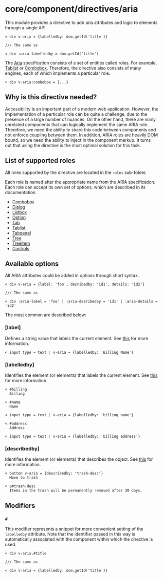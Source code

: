 # core/component/directives/aria

This module provides a directive to add aria attributes and logic to elements through a single API.

```
< div v-aria = {labelledby: dom.getId('title')}

/// The same as

< div :aria-labelledby = dom.getId('title')
```

The [Aria](https://www.w3.org/TR/wai-aria) specification consists of a set of entities called roles.
For example, [Tablist](https://www.w3.org/TR/wai-aria/#tablist) or [Combobox](https://www.w3.org/TR/wai-aria/#combobox).
Therefore, the directive also consists of many engines, each of which implements a particular role.

```
< div v-aria:combobox = {...}
```

## Why is this directive needed?

Accessibility is an important part of a modern web application.
However, the implementation of a particular role can be quite a challenge, due to the presence of a large number of nuances.
On the other hand, there are many unrelated components that can logically implement the same ARIA role.
Therefore, we need the ability to share this code between components and not enforce coupling between them.
In addition, ARIA roles are heavily DOM bound, so we need the ability to inject in the component markup.
It turns out that using the directive is the most optimal solution for this task.

## List of supported roles

All roles supported by the directive are located in the `roles` sub-folder.

Each role is named after the appropriate name from the ARIA specification.
Each role can accept its own set of options, which are described in its documentation.

* [Combobox](https://www.w3.org/TR/wai-aria/#combobox)
* [Dialog](https://www.w3.org/TR/wai-aria/#dialog)
* [Listbox](https://www.w3.org/TR/wai-aria/#listbox)
* [Option](https://www.w3.org/TR/wai-aria/#option)
* [Tab](https://www.w3.org/TR/wai-aria/#tab)
* [Tablist](https://www.w3.org/TR/wai-aria/#tablist)
* [Tabpanel](https://www.w3.org/TR/wai-aria/#tabpanel)
* [Tree](https://www.w3.org/TR/wai-aria/#tree)
* [Treeitem](https://www.w3.org/TR/wai-aria/#treeitem)
* [Controls](https://www.w3.org/TR/wai-aria/#aria-controls)

## Available options

All ARIA attributes could be added in options through short syntax.

```
< div v-aria = {label: 'foo', desribedby: 'id1', details: 'id2'}

/// The same as

< div :aria-label = 'foo' | :aria-desribedby = 'id1' | :aria-details = 'id2'
```

The most common are described below:

### [label]

Defines a string value that labels the current element.
See [this](https://www.w3.org/TR/wai-aria/#aria-label) for more information.

```
< input type = text | v-aria = {labelledby: 'Billing Name'}
```

### [labelledby]

Identifies the element (or elements) that labels the current element.
See [this](https://www.w3.org/TR/wai-aria/#aria-labelledby) for more information.

```
< #billing
  Billing

< #name
  Name

< input type = text | v-aria = {labelledby: 'billing name'}

< #address
  Address

< input type = text | v-aria = {labelledby: 'billing address'}
```

### [describedby]

Identifies the element (or elements) that describes the object.
See [this](https://www.w3.org/TR/wai-aria/#aria-describedby) for more information.

```
< button v-aria = {describedby: 'trash-desc'}
  Move to trash

< p#trash-desc
  Items in the trash will be permanently removed after 30 days.
```

## Modifiers

### `#`

This modifier represents a snippet for more convenient setting of the `labelledby` attribute.
Note that the identifier passed in this way is automatically associated with the component within which the directive is used.

```
< div v-aria.#title

/// The same as

< div v-aria = {labelledby: dom.getId('title')}
```
